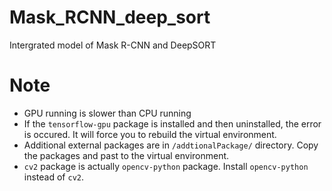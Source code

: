 # Mask_RCNN_deep_sort
Intergrated model of Mask R-CNN and DeepSORT
# Note
* GPU running is slower than CPU running
* If the `tensorflow-gpu` package is installed and then uninstalled, the error is occured. It will force you to rebuild the virtual environment.
* Additional external packages are in `/addtionalPackage/` directory. Copy the packages and past to the virtual environment.
* `cv2` package is actually `opencv-python` package. Install `opencv-python` instead of `cv2`.
